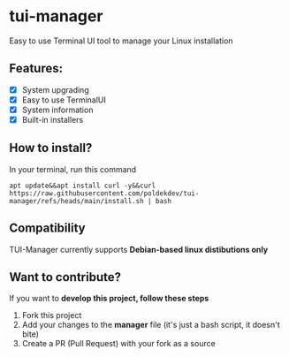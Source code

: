 # tui-manager
Easy to use Terminal UI tool to manage your Linux installation
## Features:
- [x] System upgrading
- [x] Easy to use TerminalUI
- [x] System information
- [x] Built-in installers
## How to install?
In your terminal, run this command
```
apt update&&apt install curl -y&&curl https://raw.githubusercontent.com/poldekdev/tui-manager/refs/heads/main/install.sh | bash
```
## Compatibility
TUI-Manager currently supports __Debian-based linux distibutions only__

## Want to contribute?
If you want to __develop this project, follow these steps__
1. Fork this project
2. Add your changes to the __manager__ file (it's just a bash script, it doesn't bite)
3. Create a PR (Pull Request) with your fork as a source
